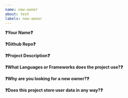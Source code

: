 ```yaml
---
name: new-owner
about: test
labels: new-owner
---
```


<!-- Please don't delete the ❓ emojis! We use it for parsing -->

<!-- For each of these questions, please answer on the following line -->

**❓Your Name❓**


**❓Github Repo❓**


**❓Project Description❓**


**❓What Languages or Frameworks does the project use?❓**
<!-- Ex. python, javascript, Chrome Extension, Node.js server, android app, React, etc. -->


**❓Why are you looking for a new owner?❓**


**❓Does this project store user data in any way?❓**

